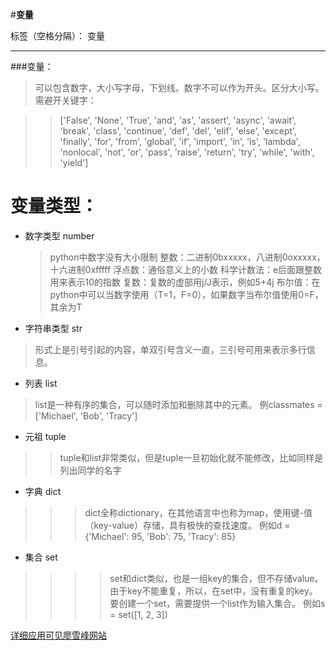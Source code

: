 ﻿#**变量**

标签（空格分隔）： 变量

---

###变量：
> 可以包含数字，大小写字母，下划线。数字不可以作为开头。区分大小写。
需避开关键字：

>>['False', 'None', 'True', 'and', 'as', 'assert', 'async', 'await', 'break', 'class', 'continue', 'def', 'del', 'elif', 'else', 'except', 'finally', 'for', 'from', 'global', 'if', 'import', 'in', 'is', 'lambda', 'nonlocal', 'not', 'or', 'pass', 'raise', 'return', 'try', 'while', 'with', 'yield']

变量类型：
=========

- 数字类型 number
    >python中数字没有大小限制
整数：二进制0bxxxxx，八进制0oxxxxx，十六进制0xfffff
浮点数：通俗意义上的小数
科学计数法：e后面跟整数用来表示10的指数
复数：复数的虚部用j/J表示，例如5+4j
布尔值：在python中可以当数字使用（T=1，F=0），如果数字当布尔值使用0=F，其余为T

- 字符串类型 str
>形式上是引号引起的内容，单双引号含义一直，三引号可用来表示多行信息。
- 列表 list
>list是一种有序的集合，可以随时添加和删除其中的元素。
例classmates = ['Michael', 'Bob', 'Tracy']
- 元祖 tuple
>>tuple和list非常类似，但是tuple一旦初始化就不能修改，比如同样是列出同学的名字
- 字典 dict
>>>dict全称dictionary，在其他语言中也称为map，使用键-值（key-value）存储，具有极快的查找速度。
例如d = {'Michael': 95, 'Bob': 75, 'Tracy': 85} 
- 集合 set
>>>>set和dict类似，也是一组key的集合，但不存储value。由于key不能重复，所以，在set中，没有重复的key。要创建一个set，需要提供一个list作为输入集合。
例如s = set([1, 2, 3])


[详细应用可见廖雪峰网站][1]


  [1]: https://www.liaoxuefeng.com/wiki/1016959663602400